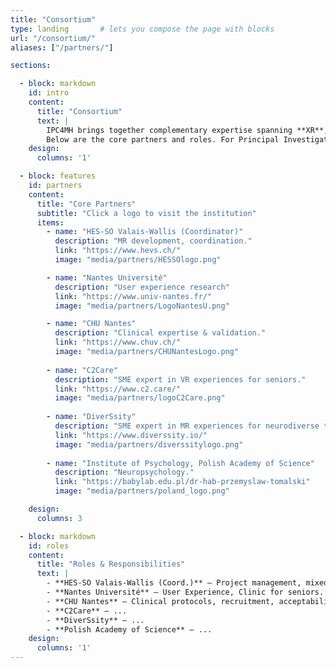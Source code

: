 ```yaml
---
title: "Consortium"
type: landing       # lets you compose the page with blocks
url: "/consortium/"
aliases: ["/partners/"]

sections:

  - block: markdown
    id: intro
    content:
      title: "Consortium"
      text: |
        IPC4MH brings together complementary expertise spanning **XR**, **sensing**, **AI/analytics**, and **clinical validation**.
        Below are the core partners and roles. For Principal Investigators, see the *Team* section.
    design:
      columns: '1'

  - block: features
    id: partners
    content:
      title: "Core Partners"
      subtitle: "Click a logo to visit the institution"
      items:
        - name: "HES-SO Valais-Wallis (Coordinator)"
          description: "MR development, coordination."
          link: "https://www.hevs.ch/"
          image: "media/partners/HESSOlogo.png"

        - name: "Nantes Université"
          description: "User experience research"
          link: "https://www.univ-nantes.fr/"
          image: "media/partners/LogoNantesU.png"

        - name: "CHU Nantes"
          description: "Clinical expertise & validation."
          link: "https://www.chuv.ch/"
          image: "media/partners/CHUNantesLogo.png"
        
        - name: "C2Care"
          description: "SME expert in VR experiences for seniors."
          link: "https://www.c2.care/"
          image: "media/partners/logoC2Care.png"
        
        - name: "DiverSsity"
          description: "SME expert in MR experiences for neurodiverse teens."
          link: "https://www.diverssity.io/"
          image: "media/partners/diverssitylogo.png"
        
        - name: "Institute of Psychology, Polish Academy of Science"
          description: "Neuropsychology."
          link: "https://babylab.edu.pl/dr-hab-przemyslaw-tomalski"
          image: "media/partners/poland_logo.png"

    design:
      columns: 3

  - block: markdown
    id: roles
    content:
      title: "Roles & Responsibilities"
      text: |
        - **HES-SO Valais-Wallis (Coord.)** — Project management, mixed reality environments, data governance.
        - **Nantes Université** — User Experience, Clinic for seniors.
        - **CHU Nantes** — Clinical protocols, recruitment, acceptability & safety, clinical validation.
        - **C2Care** — ...
        - **DiverSsity** — ...
        - **Polish Academy of Science** — ...
    design:
      columns: '1'
---
```

